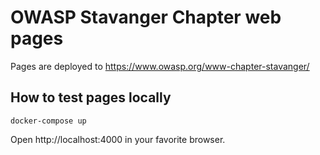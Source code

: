 # OWASP Stavanger Chapter web pages

Pages are deployed to https://www.owasp.org/www-chapter-stavanger/

## How to test pages locally

```
docker-compose up
```

Open http://localhost:4000 in your favorite browser.